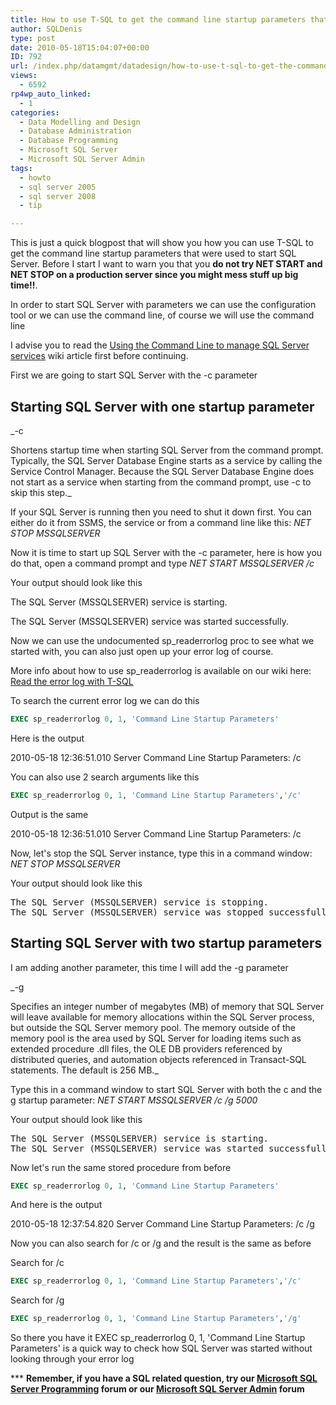 ```yaml
---
title: How to use T-SQL to get the command line startup parameters that were used to start SQL Server
author: SQLDenis
type: post
date: 2010-05-18T15:04:07+00:00
ID: 792
url: /index.php/datamgmt/datadesign/how-to-use-t-sql-to-get-the-command-line/
views:
  - 6592
rp4wp_auto_linked:
  - 1
categories:
  - Data Modelling and Design
  - Database Administration
  - Database Programming
  - Microsoft SQL Server
  - Microsoft SQL Server Admin
tags:
  - howto
  - sql server 2005
  - sql server 2008
  - tip

---
```

This is just a quick blogpost that will show you how you can use T-SQL to get the command line startup parameters that were used to start SQL Server. Before I start I want to warn you that you **do not try NET START and NET STOP on a production server since you might mess stuff up big time!!**.

In order to start SQL Server with parameters we can use the configuration tool or we can use the command line, of course we will use the command line

I advise you to read the [Using the Command Line to manage SQL Server services][1] wiki article first before continuing.
  
First we are going to start SQL Server with the -c parameter

## Starting SQL Server with one startup parameter

_-c
  
Shortens startup time when starting SQL Server from the command prompt. Typically, the SQL Server Database Engine starts as a service by calling the Service Control Manager. Because the SQL Server Database Engine does not start as a service when starting from the command prompt, use -c to skip this step._

If your SQL Server is running then you need to shut it down first. You can either do it from SSMS, the service or from a command line like this: _NET STOP MSSQLSERVER_ 

Now it is time to start up SQL Server with the -c parameter, here is how you do that, open a command prompt and type _NET START MSSQLSERVER /c_
  
Your output should look like this

The SQL Server (MSSQLSERVER) service is starting.
  
The SQL Server (MSSQLSERVER) service was started successfully.

Now we can use the undocumented sp_readerrorlog proc to see what we started with, you can also just open up your error log of course.
  
More info about how to use sp_readerrorlog is available on our wiki here: [Read the error log with T-SQL][2]

To search the current error log we can do this

```sql
EXEC sp_readerrorlog 0, 1, 'Command Line Startup Parameters'
```

Here is the output
  
2010-05-18 12:36:51.010 Server Command Line Startup Parameters: /c

You can also use 2 search arguments like this

```sql
EXEC sp_readerrorlog 0, 1, 'Command Line Startup Parameters','/c'
```

Output is the same
  
2010-05-18 12:36:51.010 Server Command Line Startup Parameters: /c

Now, let's stop the SQL Server instance, type this in a command window: _NET STOP MSSQLSERVER_ 

Your output should look like this 

<pre>The SQL Server (MSSQLSERVER) service is stopping.
The SQL Server (MSSQLSERVER) service was stopped successfully.</pre>

## Starting SQL Server with two startup parameters

I am adding another parameter, this time I will add the -g parameter

_-g
  
Specifies an integer number of megabytes (MB) of memory that SQL Server will leave available for memory allocations within the SQL Server process, but outside the SQL Server memory pool. The memory outside of the memory pool is the area used by SQL Server for loading items such as extended procedure .dll files, the OLE DB providers referenced by distributed queries, and automation objects referenced in Transact-SQL statements. The default is 256 MB._

Type this in a command window to start SQL Server with both the c and the g startup parameter: _NET START MSSQLSERVER /c /g 5000_

Your output should look like this 

<pre>The SQL Server (MSSQLSERVER) service is starting.
The SQL Server (MSSQLSERVER) service was started successfully.</pre>

Now let's run the same stored procedure from before

```sql
EXEC sp_readerrorlog 0, 1, 'Command Line Startup Parameters'
```

And here is the output
  
2010-05-18 12:37:54.820 Server Command Line Startup Parameters: /c /g

Now you can also search for /c or /g and the result is the same as before
  
Search for /c

```sql
EXEC sp_readerrorlog 0, 1, 'Command Line Startup Parameters','/c'
```

Search for /g

```sql
EXEC sp_readerrorlog 0, 1, 'Command Line Startup Parameters','/g'
```

So there you have it EXEC sp_readerrorlog 0, 1, 'Command Line Startup Parameters' is a quick way to check how SQL Server was started without looking through your error log

\*** **Remember, if you have a SQL related question, try our [Microsoft SQL Server Programming][3] forum or our [Microsoft SQL Server Admin][4] forum**<ins></ins>

 [1]: http://wiki.ltd.local/index.php/Using_the_Command_Line_to_manage_SQL_Server_services
 [2]: http://wiki.ltd.local/index.php/Read_the_error_log_with_T-SQL
 [3]: http://forum.ltd.local/viewforum.php?f=17
 [4]: http://forum.ltd.local/viewforum.php?f=22